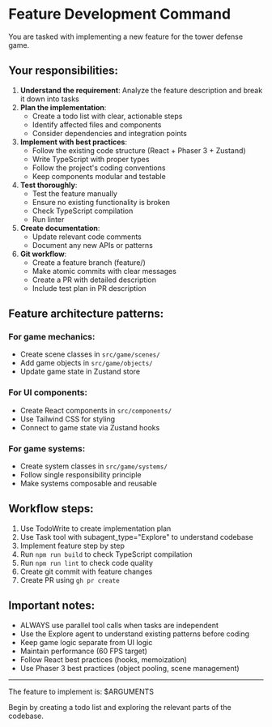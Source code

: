 # Feature Development Command

You are tasked with implementing a new feature for the tower defense game.

## Your responsibilities:

1. **Understand the requirement**: Analyze the feature description and break it down into tasks
2. **Plan the implementation**:
   - Create a todo list with clear, actionable steps
   - Identify affected files and components
   - Consider dependencies and integration points
3. **Implement with best practices**:
   - Follow the existing code structure (React + Phaser 3 + Zustand)
   - Write TypeScript with proper types
   - Follow the project's coding conventions
   - Keep components modular and testable
4. **Test thoroughly**:
   - Test the feature manually
   - Ensure no existing functionality is broken
   - Check TypeScript compilation
   - Run linter
5. **Create documentation**:
   - Update relevant code comments
   - Document any new APIs or patterns
6. **Git workflow**:
   - Create a feature branch (feature/<feature-name>)
   - Make atomic commits with clear messages
   - Create a PR with detailed description
   - Include test plan in PR description

## Feature architecture patterns:

### For game mechanics:
- Create scene classes in `src/game/scenes/`
- Add game objects in `src/game/objects/`
- Update game state in Zustand store

### For UI components:
- Create React components in `src/components/`
- Use Tailwind CSS for styling
- Connect to game state via Zustand hooks

### For game systems:
- Create system classes in `src/game/systems/`
- Follow single responsibility principle
- Make systems composable and reusable

## Workflow steps:

1. Use TodoWrite to create implementation plan
2. Use Task tool with subagent_type="Explore" to understand codebase
3. Implement feature step by step
4. Run `npm run build` to check TypeScript compilation
5. Run `npm run lint` to check code quality
6. Create git commit with feature changes
7. Create PR using `gh pr create`

## Important notes:

- ALWAYS use parallel tool calls when tasks are independent
- Use the Explore agent to understand existing patterns before coding
- Keep game logic separate from UI logic
- Maintain performance (60 FPS target)
- Follow React best practices (hooks, memoization)
- Use Phaser 3 best practices (object pooling, scene management)

---

The feature to implement is: $ARGUMENTS

Begin by creating a todo list and exploring the relevant parts of the codebase.